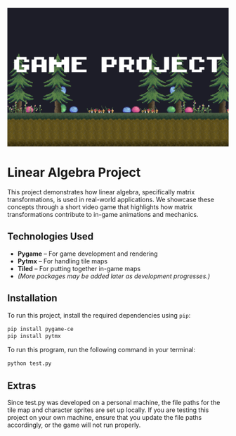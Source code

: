 ![Project Banner Frame](Extra_Assests/Banner%20Slimes%20-%20github.png)

# Linear Algebra Project

This project demonstrates how linear algebra, specifically matrix transformations, is used in real-world applications. We showcase these concepts through a short video game that highlights how matrix transformations contribute to in-game animations and mechanics.

## Technologies Used

- **Pygame** – For game development and rendering
- **Pytmx** – For handling tile maps
- **Tiled** – For putting together in-game maps
- *(More packages may be added later as development progresses.)*

## Installation

To run this project, install the required dependencies using `pip`:

```bash
pip install pygame-ce
pip install pytmx
```
To run this program, run the following command in your terminal:
```bash
python test.py
```



## Extras

Since test.py was developed on a personal machine, the file paths for the tile map and character sprites are set up locally. If you are testing this project on your own machine, ensure that you update the file paths accordingly, or the game will not run properly.

